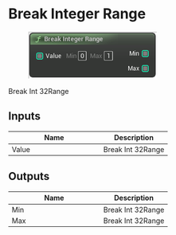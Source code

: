 # Break Integer Range

<div align="left" data-full-width="false">

<figure><img src="../../../../api/Math/Interval/Break_Integer_Range.png" alt=""><figcaption></figcaption></figure>

</div>

Break Int 32Range

## Inputs

<table><thead><tr><th width="170">Name</th><th>Description</th></tr></thead><tbody><tr><td>Value</td><td>Break Int 32Range</td></tr></tbody></table>

## Outputs

<table><thead><tr><th width="170">Name</th><th>Description</th></tr></thead><tbody><tr><td>Min</td><td>Break Int 32Range</td></tr><tr><td>Max</td><td>Break Int 32Range</td></tr></tbody></table>
